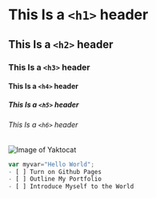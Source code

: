 # This Is a `<h1>` header
## This Is a `<h2>` header 
### This Is a `<h3>` header 
#### This Is a `<h4>` header 
##### This Is a `<h5>` header 
###### This Is a `<h6>` header 
![Image of Yaktocat](https://octodex.github.com/images/yaktocat.png)
```javascript
var myvar="Hello World";
- [ ] Turn on Github Pages
- [ ] Outline My Portfolio
- [ ] Introduce Myself to the World
